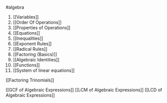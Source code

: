 #algebra 

1. [[Variables]]
2. [[Order Of Operations]]
3. [[Properties of Operations]]
4. [[Equations]]
5. [[Inequalities]]
6. [[Exponent Rules]]
7. [[Radical Rules]]
8. [[Factoring (Basics)]]
9. [[Algebraic Identities]]
10. [[Functions]]
11. [[System of linear equations]]

[[Factoring Trinomials]]

[[GCF of Algebraic Expressions]]
[[LCM of Algebraic Expressions]]
[[LCD of Algebraic Expressions]]